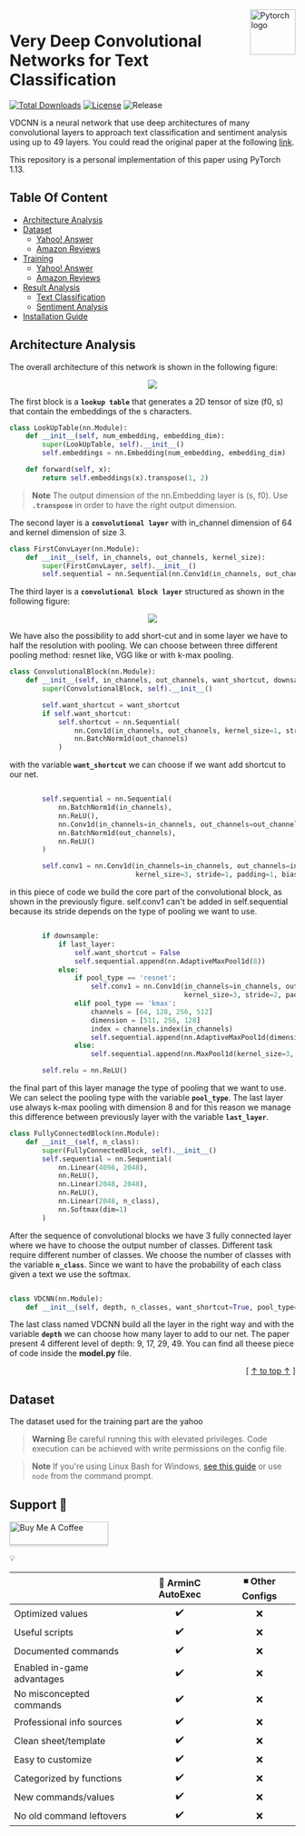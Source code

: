 <a href="https://pytorch.org/">
    <img src="https://github.com/pytorch/pytorch/blob/master/docs/source/_static/img/pytorch-logo-dark.png" alt="Pytorch logo" title="Pytorch" align="right" height="80" />
</a>

# Very Deep Convolutional Networks for Text Classification

[![Total Downloads](https://img.shields.io/github/downloads/ZappaRoberto/VDCNN/total.svg)]()
[![License](https://img.shields.io/badge/License-Apache_2.0-blue.svg)](https://opensource.org/licenses/Apache-2.0)
![Release](https://img.shields.io/github/v/release/ZappaRoberto/VDCNN?color=purple)


VDCNN is a neural network that use deep architectures of many convolutional layers to approach text classification and sentiment analysis using up to 49 layers.
You could read the original paper at the following [link](https://aclanthology.org/E17-1104/).

This repository is a personal implementation of this paper using PyTorch 1.13. 


## Table Of Content

- [Architecture Analysis](#Architecture-Analysis)
- [Dataset](#Dataset)
    - [Yahoo! Answer](#Yahoo!-Answer)
    - [Amazon Reviews](#Amazon-Reviews)
- [Training](#Training)
    - [Yahoo! Answer](#Yahoo!-Answer)
    - [Amazon Reviews](#Amazon-Reviews)
- [Result Analysis](#Result-Analysis)
    - [Text Classification](#Text-Classification)
    - [Sentiment Analysis](#Sentiment-Analysis)
- [Installation Guide](#Installation-Guide)


## Architecture Analysis

The overall architecture of this network is shown in the following figure:
<p align="center">
  <img src="https://github.com/ZappaRoberto/VDCNN/blob/main/img/architecture.png" />
</p>

The first block is a **`lookup table`** that generates a 2D tensor  of size (f0, s) that contain the embeddings of the s characters.

```python
class LookUpTable(nn.Module):
    def __init__(self, num_embedding, embedding_dim):
        super(LookUpTable, self).__init__()
        self.embeddings = nn.Embedding(num_embedding, embedding_dim)

    def forward(self, x):
        return self.embeddings(x).transpose(1, 2)
```
> **Note**
> The output dimension of the nn.Embedding layer is (s, f0). Use **`.transpose`** in order to have the right output dimension.

The second layer is a **`convolutional layer`** with in_channel dimension of 64 and kernel dimension of size 3.

```python
class FirstConvLayer(nn.Module):
    def __init__(self, in_channels, out_channels, kernel_size):
        super(FirstConvLayer, self).__init__()
        self.sequential = nn.Sequential(nn.Conv1d(in_channels, out_channels, kernel_size))
```

The third layer is a **`convolutional block layer`** structured as shown in the following figure:
<p align="center">
  <img src="https://github.com/ZappaRoberto/VDCNN/blob/main/img/conv_block.png" />
</p>
We have also the possibility to add short-cut and in some layer we have to half the resolution with pooling. We can choose between three different pooling method: resnet like, VGG like or with k-max pooling.

```python
class ConvolutionalBlock(nn.Module):
    def __init__(self, in_channels, out_channels, want_shortcut, downsample, last_layer, pool_type='vgg'):
        super(ConvolutionalBlock, self).__init__()

        self.want_shortcut = want_shortcut
        if self.want_shortcut:
            self.shortcut = nn.Sequential(
                nn.Conv1d(in_channels, out_channels, kernel_size=1, stride=2, bias=False),
                nn.BatchNorm1d(out_channels)
            )
```

with the variable **`want_shortcut`** we can choose if we want add shortcut to our net.

```python

        self.sequential = nn.Sequential(
            nn.BatchNorm1d(in_channels),
            nn.ReLU(),
            nn.Conv1d(in_channels=in_channels, out_channels=out_channels, kernel_size=3, padding='same', bias=False),
            nn.BatchNorm1d(out_channels),
            nn.ReLU()
        )

        self.conv1 = nn.Conv1d(in_channels=in_channels, out_channels=in_channels,
                               kernel_size=3, stride=1, padding=1, bias=False)
```

in this piece of code we build the core part of the convolutional block, as shown in the previously figure. self.conv1 can't be added in self.sequential because its stride depends on the type of pooling we want to use.

```python

        if downsample:
            if last_layer:
                self.want_shortcut = False
                self.sequential.append(nn.AdaptiveMaxPool1d(8))
            else:
                if pool_type == 'resnet':
                    self.conv1 = nn.Conv1d(in_channels=in_channels, out_channels=in_channels,
                                           kernel_size=3, stride=2, padding=1, bias=False)
                elif pool_type == 'kmax':
                    channels = [64, 128, 256, 512]
                    dimension = [511, 256, 128]
                    index = channels.index(in_channels)
                    self.sequential.append(nn.AdaptiveMaxPool1d(dimension[index]))
                else:
                    self.sequential.append(nn.MaxPool1d(kernel_size=3, stride=2, padding=1))

        self.relu = nn.ReLU()
```

the final part of this layer manage the type of pooling that we want to use. We can select the pooling type with the variable **`pool_type`**. The last layer use always k-max pooling with dimension 8 and for this reason we manage this difference between previously layer with the variable **`last_layer`**.

```python
class FullyConnectedBlock(nn.Module):
    def __init__(self, n_class):
        super(FullyConnectedBlock, self).__init__()
        self.sequential = nn.Sequential(
            nn.Linear(4096, 2048),
            nn.ReLU(),
            nn.Linear(2048, 2048),
            nn.ReLU(),
            nn.Linear(2048, n_class),
            nn.Softmax(dim=1)
        )
```

After the sequence of convolutional blocks we have 3 fully connected layer where we have to choose the output number of classes. Different task require different number of classes. We choose the number of classes with the variable **`n_class`**. Since we want to have the probability of each class given a text we use the softmax.

```python

class VDCNN(nn.Module):
    def __init__(self, depth, n_classes, want_shortcut=True, pool_type='VGG'):
```
The last class named VDCNN build all the layer in the right way and with the variable **`depth`** we can choose how many layer to add to our net. The paper present 4 different level of depth: 9, 17, 29, 49. You can find all theese piece of code inside the **model.py** file.
<div align="right">[ <a href="#Table-Of-Content">↑ to top ↑</a> ]</div>


## Dataset

The dataset used for the training part are the yahoo
> **Warning**
> Be careful running this with elevated privileges. Code execution can be achieved with write permissions on the config file.

> **Note**
> If you're using Linux Bash for Windows, [see this guide](https://www.howtogeek.com/261575/how-to-run-graphical-linux-desktop-applications-from-windows-10s-bash-shell/) or use `node` from the command prompt.

## Support 🌟

<a href="https://www.buymeacoffee.com/5Zn8Xh3l9" target="_blank"><img src="https://www.buymeacoffee.com/assets/img/custom_images/purple_img.png" alt="Buy Me A Coffee" style="height: 41px !important;width: 174px !important;box-shadow: 0px 3px 2px 0px rgba(190, 190, 190, 0.5) !important;-webkit-box-shadow: 0px 3px 2px 0px rgba(190, 190, 190, 0.5) !important;" ></a>

:bulb:

|                            | 🔰 ArminC AutoExec  | ◾ Other Configs |
| -------------------------- | :----------------: | :-------------: |
| Optimized values           |         ✔️         |        ❌        |
| Useful scripts             |         ✔️         |        ❌        |
| Documented commands        |         ✔️         |        ❌        |
| Enabled in-game advantages |         ✔️         |        ❌        |
| No misconcepted commands   |         ✔️         |        ❌        |
| Professional info sources  |         ✔️         |        ❌        |
| Clean sheet/template       |         ✔️         |        ❌        |
| Easy to customize          |         ✔️         |        ❌        |
| Categorized by functions   |         ✔️         |        ❌        |
| New commands/values        |         ✔️         |        ❌        |
| No old command leftovers   |         ✔️         |        ❌        |
